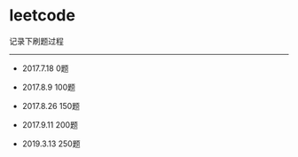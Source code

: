 # leetcode
记录下刷题过程
***
- 2017.7.18 0题
- 2017.8.9 100题
- 2017.8.26 150题
- 2017.9.11 200题

- 2019.3.13 250题 
